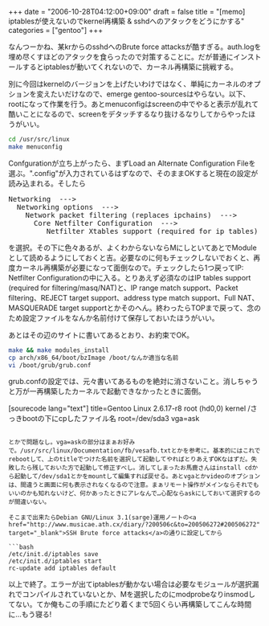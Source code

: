 +++
date = "2006-10-28T04:12:00+09:00"
draft = false
title = "[memo] iptablesが使えないのでkernel再構築 & sshdへのアタックをどうにかする"
categories = ["gentoo"]
+++

なんつーかね、某krからのsshdへのBrute force attacksが酷すぎる。auth.logを埋め尽くすほどのアタックを食らったので対策することに。だが普通にインストールするとiptablesが動いてくれないので、カーネル再構築に挑戦する。

別に今回はkernelのバージョンを上げたいわけではなく、単純にカーネルのオプションを変えたいだけなので、emerge gentoo-sourcesはやらない。以下、rootになって作業を行う。あとmenuconfigはscreenの中でやると表示が乱れて酷いことになるので、screenをデタッチするなり抜けるなりしてからやったほうがいい。

```bash
cd /usr/src/linux
make menuconfig
```

Confgurationが立ち上がったら、まずLoad an Alternate Configuration Fileを選ぶ。".config"が入力されているはずなので、そのままOKすると現在の設定が読み込まれる。そしたら

<pre>
Networking  --->
  Networking options  ---> 
    Network packet filtering (replaces ipchains)  --->
      Core Netfilter Configuration  --->
         Netfilter Xtables support (required for ip_tables)
</pre>

を選択。その下に色々あるが、よくわからないならMにしといてあとでModuleとして読めるようにしておくと吉。必要なのに何もチェックしないでおくと、再度カーネル再構築が必要になって面倒なので。チェックしたら1つ戻ってIP: Netfilter Configurationの中に入る。とりあえず必須なのはIP tables support (required for filtering/masq/NAT)と、IP range match support、Packet filtering、REJECT target support、address type match support、Full NAT、MASQUERADE target supportとかそのへん。終わったらTOPまで戻って、念のため設定ファイルをなんか名前付けて保存しておいたほうがいい。

あとはその辺のサイトに書いてあるとおり、お約束でOK。

```bash
make && make modules_install
cp arch/x86_64/boot/bzImage /boot/なんか適当な名前
vi /boot/grub/grub.conf
```

grub.confの設定では、元々書いてあるものを絶対に消さないこと。消しちゃうと万が一再構築したカーネルで起動できなかったときに面倒。

[sourecode lang="text"]
title=Gentoo Linux 2.6.17-r8
root (hd0,0)
kernel /さっきbootの下にcpしたファイル名 root=/dev/sda3 vga=ask
```

とかで問題なし。vga=askの部分はまぁお好みで。/usr/src/linux/Documentation/fb/vesafb.txtとかを参考に。基本的にはこれでrebootして、上のtitleでつけた名前を選択して起動してやればとりあえずOKなはずだ。失敗したら残しておいた方で起動して修正すべし。消してしまったお馬鹿さんはinstall cdから起動して/dev/sda1とかをmountして編集すれば戻せる。あとvgaとかvideoのオプションは、間違うと画面に何も表示されなくなるので注意。まぁリモート操作がメインならそれでもいいのかも知れないけど、何かあったときにアレなんで…心配ならaskにしておいて選択するのが間違いない。

そこまで出来たらDebian GNU/Linux 3.1(sarge)運用ノートの<a href="http://www.musicae.ath.cx/diary/?200506c&to=200506272#200506272" target="_blank">SSH Brute force attacks</a>の通りに設定してから

```bash
/etc/init.d/iptables save
/etc/init.d/iptables start
rc-update add iptables default
```

以上で終了。エラーが出てiptablesが動かない場合は必要なモジュールが選択漏れでコンパイルされていないとか、Mを選択したのにmodprobeなりinsmodしてない。てか俺もこの手順にたどり着くまで5回くらい再構築してこんな時間に…もう寝る!
